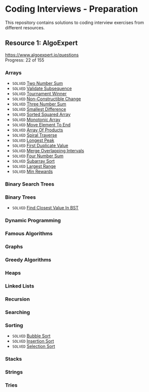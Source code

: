 # Coding Interviews - Preparation
This repository contains solutions to coding interview exercises from different resources.

## Resource 1: AlgoExpert
https://www.algoexpert.io/questions</br>
Progress: 22 of 155

### Arrays
* `SOLVED` [Two Number Sum](../master/app/src/test/java/com/artishevskym/codinginterviews/solutions/algoexpert/arrays/TwoNumberSum.kt)
* `SOLVED` [Validate Subsequence](../master/app/src/test/java/com/artishevskym/codinginterviews/solutions/algoexpert/arrays/ValidateSubsequence.kt)
* `SOLVED` [Tournament Winner](../master/app/src/test/java/com/artishevskym/codinginterviews/solutions/algoexpert/arrays/TournamentWinner.kt)
* `SOLVED` [Non-Constructible Change](../master/app/src/test/java/com/artishevskym/codinginterviews/solutions/algoexpert/arrays/NonConstructibleChange.kt)
* `SOLVED` [Three Number Sum](../master/app/src/test/java/com/artishevskym/codinginterviews/solutions/algoexpert/arrays/ThreeNumberSum.kt)
* `SOLVED` [Smallest Difference](../master/app/src/test/java/com/artishevskym/codinginterviews/solutions/algoexpert/arrays/SmallestDifference.kt)
* `SOLVED` [Sorted Squared Array](../master/app/src/test/java/com/artishevskym/codinginterviews/solutions/algoexpert/arrays/SortedSquaredArray.kt)
* `SOLVED` [Monotonic Array](../master/app/src/test/java/com/artishevskym/codinginterviews/solutions/algoexpert/arrays/MonotonicArray.kt)
* `SOLVED` [Move Element To End](../master/app/src/test/java/com/artishevskym/codinginterviews/solutions/algoexpert/arrays/MoveElementToEnd.kt)
* `SOLVED` [Array Of Products](../master/app/src/test/java/com/artishevskym/codinginterviews/solutions/algoexpert/arrays/ArrayOfProducts.kt)
* `SOLVED` [Spiral Traverse](../master/app/src/test/java/com/artishevskym/codinginterviews/solutions/algoexpert/arrays/SpiralTraverse.kt)
* `SOLVED` [Longest Peak](../master/app/src/test/java/com/artishevskym/codinginterviews/solutions/algoexpert/arrays/LongestPeak.kt)
* `SOLVED` [First Duplicate Value](../master/app/src/test/java/com/artishevskym/codinginterviews/solutions/algoexpert/arrays/FirstDuplicateValue.kt)
* `SOLVED` [Merge Overlapping Intervals](../master/app/src/test/java/com/artishevskym/codinginterviews/solutions/algoexpert/arrays/MergeOverlappingIntervals.kt)
* `SOLVED` [Four Number Sum](../master/app/src/test/java/com/artishevskym/codinginterviews/solutions/algoexpert/arrays/FourNumberSum.kt)
* `SOLVED` [Subarray Sort](../master/app/src/test/java/com/artishevskym/codinginterviews/solutions/algoexpert/arrays/SubarraySort.kt)
* `SOLVED` [Largest Range](../master/app/src/test/java/com/artishevskym/codinginterviews/solutions/algoexpert/arrays/LargestRange.kt)
* `SOLVED` [Min Rewards](../master/app/src/test/java/com/artishevskym/codinginterviews/solutions/algoexpert/arrays/MinRewards.kt)

### Binary Search Trees
### Binary Trees
* `SOLVED` [Find Closest Value In BST](../master/app/src/test/java/com/artishevskym/codinginterviews/solutions/algoexpert/bst/FindClosestValueInBST.kt)


### Dynamic Programming
### Famous Algorithms
### Graphs
### Greedy Algorithms
### Heaps
### Linked Lists
### Recursion
### Searching
### Sorting
* `SOLVED` [Bubble Sort](../master/app/src/test/java/com/artishevskym/codinginterviews/solutions/algoexpert/sorting/BubbleSort.kt)
* `SOLVED` [Insertion Sort](../master/app/src/test/java/com/artishevskym/codinginterviews/solutions/algoexpert/sorting/InsertionSort.kt)
* `SOLVED` [Selection Sort](../master/app/src/test/java/com/artishevskym/codinginterviews/solutions/algoexpert/sorting/SelectionSort.kt)

### Stacks
### Strings
### Tries
